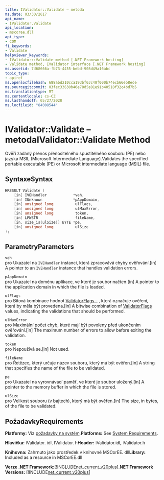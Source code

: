 ```yaml
---
title: IValidator::Validate – metoda
ms.date: 03/30/2017
api_name:
- IValidator.Validate
api_location:
- mscoree.dll
api_type:
- COM
f1_keywords:
- Validate
helpviewer_keywords:
- IValidator::Validate method [.NET Framework hosting]
- Validate method, IValidator interface [.NET Framework hosting]
ms.assetid: 7d68666a-fb73-4455-bebd-908d49a16abc
topic_type:
- apiref
ms.openlocfilehash: 688abd210cca193bf03c40f000b74ecb66eb8ede
ms.sourcegitcommit: 03fec33630b46e78d5e81e91b40518f32c4bd7b5
ms.translationtype: MT
ms.contentlocale: cs-CZ
ms.lasthandoff: 05/27/2020
ms.locfileid: "84008544"
---
```

# <a name="ivalidatorvalidate-method"></a><span data-ttu-id="ca5bf-102">IValidator::Validate – metoda</span><span class="sxs-lookup"><span data-stu-id="ca5bf-102">IValidator::Validate Method</span></span>
<span data-ttu-id="ca5bf-103">Ověří zadaný přenos přenositelného spustitelného souboru (PE) nebo jazyka MSIL (Microsoft Intermediate Language).</span><span class="sxs-lookup"><span data-stu-id="ca5bf-103">Validates the specified portable executable (PE) or Microsoft intermediate language (MSIL) file.</span></span>  
  
## <a name="syntax"></a><span data-ttu-id="ca5bf-104">Syntaxe</span><span class="sxs-lookup"><span data-stu-id="ca5bf-104">Syntax</span></span>  
  
```cpp  
HRESULT Validate (  
    [in] IVEHandler            *veh,  
    [in] IUnknown              *pAppDomain,  
    [in] unsigned long          ulFlags,  
    [in] unsigned long          ulMaxError,  
    [in] unsigned long          token,  
    [in] LPWSTR                 fileName,  
    [in, size_is(ulSize)] BYTE *pe,  
    [in] unsigned long          ulSize  
);  
```  
  
## <a name="parameters"></a><span data-ttu-id="ca5bf-105">Parametry</span><span class="sxs-lookup"><span data-stu-id="ca5bf-105">Parameters</span></span>  
 `veh`  
 <span data-ttu-id="ca5bf-106">pro Ukazatel na `IVEHandler` instanci, která zpracovává chyby ověřování.</span><span class="sxs-lookup"><span data-stu-id="ca5bf-106">[in] A pointer to an `IVEHandler` instance that handles validation errors.</span></span>  
  
 `pAppDomain`  
 <span data-ttu-id="ca5bf-107">pro Ukazatel na doménu aplikace, ve které je soubor načten.</span><span class="sxs-lookup"><span data-stu-id="ca5bf-107">[in] A pointer to the application domain in which the file is loaded.</span></span>  
  
 `ulFlags`  
 <span data-ttu-id="ca5bf-108">pro Bitová kombinace hodnot [ValidatorFlags –](validatorflags-enumeration.md) , která označuje ověření, která by měla být provedena.</span><span class="sxs-lookup"><span data-stu-id="ca5bf-108">[in] A bitwise combination of [ValidatorFlags](validatorflags-enumeration.md) values, indicating the validations that should be performed.</span></span>  
  
 `ulMaxError`  
 <span data-ttu-id="ca5bf-109">pro Maximální počet chyb, které mají být povoleny před ukončením ověřování.</span><span class="sxs-lookup"><span data-stu-id="ca5bf-109">[in] The maximum number of errors to allow before exiting the validation.</span></span>  
  
 `token`  
 <span data-ttu-id="ca5bf-110">pro Nepoužívá se.</span><span class="sxs-lookup"><span data-stu-id="ca5bf-110">[in] Not used.</span></span>  
  
 `fileName`  
 <span data-ttu-id="ca5bf-111">pro Řetězec, který určuje název souboru, který má být ověřen.</span><span class="sxs-lookup"><span data-stu-id="ca5bf-111">[in] A string that specifies the name of the file to be validated.</span></span>  
  
 `pe`  
 <span data-ttu-id="ca5bf-112">pro Ukazatel na vyrovnávací paměť, ve které je soubor uložený.</span><span class="sxs-lookup"><span data-stu-id="ca5bf-112">[in] A pointer to the memory buffer in which the file is stored.</span></span>  
  
 `ulSize`  
 <span data-ttu-id="ca5bf-113">pro Velikost souboru (v bajtech), který má být ověřen.</span><span class="sxs-lookup"><span data-stu-id="ca5bf-113">[in] The size, in bytes, of the file to be validated.</span></span>  
  
## <a name="requirements"></a><span data-ttu-id="ca5bf-114">Požadavky</span><span class="sxs-lookup"><span data-stu-id="ca5bf-114">Requirements</span></span>  
 <span data-ttu-id="ca5bf-115">**Platformy:** Viz [požadavky na systém](../../get-started/system-requirements.md).</span><span class="sxs-lookup"><span data-stu-id="ca5bf-115">**Platforms:** See [System Requirements](../../get-started/system-requirements.md).</span></span>  
  
 <span data-ttu-id="ca5bf-116">**Hlavička:** IValidator. idl, IValidator. h</span><span class="sxs-lookup"><span data-stu-id="ca5bf-116">**Header:** IValidator.idl, IValidator.h</span></span>  
  
 <span data-ttu-id="ca5bf-117">**Knihovna:** Zahrnuto jako prostředek v knihovně MSCorEE. dll</span><span class="sxs-lookup"><span data-stu-id="ca5bf-117">**Library:** Included as a resource in MSCorEE.dll</span></span>  
  
 <span data-ttu-id="ca5bf-118">**Verze .NET Framework:**[!INCLUDE[net_current_v20plus](../../../../includes/net-current-v20plus-md.md)]</span><span class="sxs-lookup"><span data-stu-id="ca5bf-118">**.NET Framework Versions:** [!INCLUDE[net_current_v20plus](../../../../includes/net-current-v20plus-md.md)]</span></span>  
